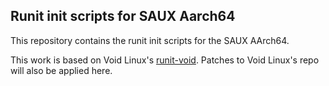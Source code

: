 ## Runit init scripts for SAUX Aarch64

This repository contains the runit init scripts for the SAUX AArch64.

This work is based on Void Linux's
[runit-void](https://github.com/void-linux/void-runit/).
Patches to Void Linux's repo will also be applied here.
